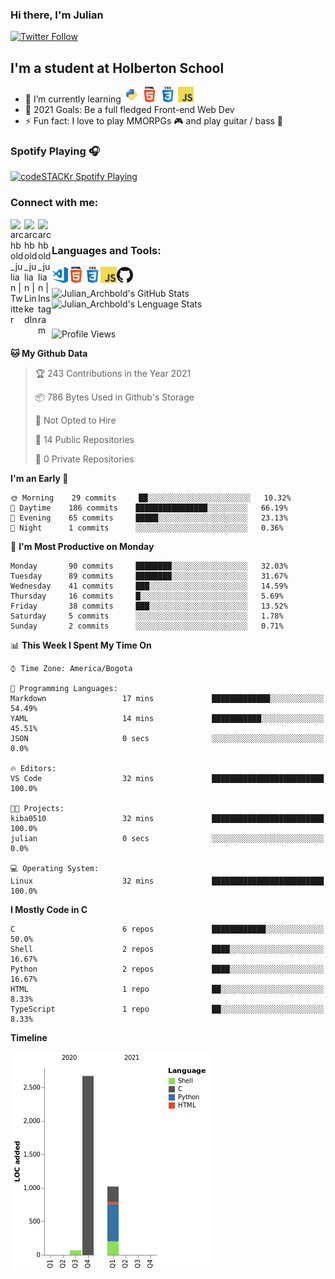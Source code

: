 ### Hi there, I'm Julian

[![Twitter Follow](https://img.shields.io/twitter/follow/archbold_julian?color=1DA1F2&logo=twitter&logoColor=1DA1F2&style=for-the-badge)](https://twitter.com/intent/follow?original_referer=https%3A%2F%2Fgithub.com%2Farchbold_julian&screen_name=archbold_julian)

## I'm a student at Holberton School

- 🌱 I’m currently learning <img alt="Python" width="25px" src="https://raw.githubusercontent.com/github/explore/80688e429a7d4ef2fca1e82350fe8e3517d3494d/topics/python/python.png" /> <img alt="HTML5" width="25px" src="https://raw.githubusercontent.com/github/explore/80688e429a7d4ef2fca1e82350fe8e3517d3494d/topics/html/html.png" /> <img alt="CSS3" width="25px" src="https://raw.githubusercontent.com/github/explore/80688e429a7d4ef2fca1e82350fe8e3517d3494d/topics/css/css.png" /> <img alt="JavaScript" width="25px" src="https://raw.githubusercontent.com/github/explore/80688e429a7d4ef2fca1e82350fe8e3517d3494d/topics/javascript/javascript.png" />
- 🥅 2021 Goals: Be a full fledged Front-end Web Dev
- ⚡ Fun fact: I love to play MMORPGs :video_game: and play guitar / bass :guitar:

### Spotify Playing 🎧

[<img src="https://now-playing-codestackr.vercel.app/api/spotify-playing" alt="codeSTACKr Spotify Playing" width="350" />](https://open.spotify.com/user/swyqyimdc12jajde4vpwd2x1b)

### Connect with me:

[<img align="left" alt="archbold_julian | Twitter" width="22px" src="https://cdn.jsdelivr.net/npm/simple-icons@v3/icons/twitter.svg" />][twitter]
[<img align="left" alt="archbold_julian | LinkedIn" width="22px" src="https://cdn.jsdelivr.net/npm/simple-icons@v3/icons/linkedin.svg" />][linkedin]
[<img align="left" alt="archbold_julian | Instagram" width="22px" src="https://cdn.jsdelivr.net/npm/simple-icons@v3/icons/instagram.svg" />][instagram]

<br />

### Languages and Tools:
<img align="left" alt="Visual Studio Code" width="26px" src="https://raw.githubusercontent.com/github/explore/80688e429a7d4ef2fca1e82350fe8e3517d3494d/topics/visual-studio-code/visual-studio-code.png" />
<img align="left" alt="HTML5" width="26px" src="https://raw.githubusercontent.com/github/explore/80688e429a7d4ef2fca1e82350fe8e3517d3494d/topics/html/html.png" />
<img align="left" alt="CSS3" width="26px" src="https://raw.githubusercontent.com/github/explore/80688e429a7d4ef2fca1e82350fe8e3517d3494d/topics/css/css.png" />
<img align="left" alt="JavaScript" width="26px" src="https://raw.githubusercontent.com/github/explore/80688e429a7d4ef2fca1e82350fe8e3517d3494d/topics/javascript/javascript.png" />
<img align="left" alt="GitHub" width="26px" src="https://raw.githubusercontent.com/github/explore/78df643247d429f6cc873026c0622819ad797942/topics/github/github.png" />

<br />
<br />

  <img align="left" alt="Julian_Archbold's GitHub Stats" src="https://github-readme-stats.kiba0510.vercel.app/api?username=kiba0510&theme=react&show_icons=true&hide_border=true" />
  <img alt="Julian_Archbold's Lenguage Stats" src="https://github-readme-stats.vercel.app/api/top-langs/?username=kiba0510&theme=react&show_icons=true&hide_border=true" />

<br />
<br />

<!--START_SECTION:waka-->
![Profile Views](http://img.shields.io/badge/Profile%20Views-88-blue)

**🐱 My Github Data** 

> 🏆 243 Contributions in the Year 2021
 > 
> 📦 786 Bytes Used in Github's Storage 
 > 
> 🚫 Not Opted to Hire
 > 
> 📜 14 Public Repositories 
 > 
> 🔑 0 Private Repositories  
 > 
**I'm an Early 🐤** 

```text
🌞 Morning    29 commits     ██░░░░░░░░░░░░░░░░░░░░░░░   10.32% 
🌆 Daytime    186 commits    ████████████████░░░░░░░░░   66.19% 
🌃 Evening    65 commits     █████░░░░░░░░░░░░░░░░░░░░   23.13% 
🌙 Night      1 commits      ░░░░░░░░░░░░░░░░░░░░░░░░░   0.36%

```
📅 **I'm Most Productive on Monday** 

```text
Monday       90 commits     ████████░░░░░░░░░░░░░░░░░   32.03% 
Tuesday      89 commits     ████████░░░░░░░░░░░░░░░░░   31.67% 
Wednesday    41 commits     ███░░░░░░░░░░░░░░░░░░░░░░   14.59% 
Thursday     16 commits     █░░░░░░░░░░░░░░░░░░░░░░░░   5.69% 
Friday       38 commits     ███░░░░░░░░░░░░░░░░░░░░░░   13.52% 
Saturday     5 commits      ░░░░░░░░░░░░░░░░░░░░░░░░░   1.78% 
Sunday       2 commits      ░░░░░░░░░░░░░░░░░░░░░░░░░   0.71%

```


📊 **This Week I Spent My Time On** 

```text
⌚︎ Time Zone: America/Bogota

💬 Programming Languages: 
Markdown                 17 mins             █████████████░░░░░░░░░░░░   54.49% 
YAML                     14 mins             ███████████░░░░░░░░░░░░░░   45.51% 
JSON                     0 secs              ░░░░░░░░░░░░░░░░░░░░░░░░░   0.0%

🔥 Editors: 
VS Code                  32 mins             █████████████████████████   100.0%

🐱‍💻 Projects: 
kiba0510                 32 mins             █████████████████████████   100.0% 
julian                   0 secs              ░░░░░░░░░░░░░░░░░░░░░░░░░   0.0%

💻 Operating System: 
Linux                    32 mins             █████████████████████████   100.0%

```

**I Mostly Code in C** 

```text
C                        6 repos             ████████████░░░░░░░░░░░░░   50.0% 
Shell                    2 repos             ████░░░░░░░░░░░░░░░░░░░░░   16.67% 
Python                   2 repos             ████░░░░░░░░░░░░░░░░░░░░░   16.67% 
HTML                     1 repo              ██░░░░░░░░░░░░░░░░░░░░░░░   8.33% 
TypeScript               1 repo              ██░░░░░░░░░░░░░░░░░░░░░░░   8.33%

```


**Timeline**

![Chart not found](https://raw.githubusercontent.com/kiba0510/kiba0510/main/charts/bar_graph.png) 


<!--END_SECTION:waka-->

[twitter]: https://twitter.com/archbold_julian
[instagram]: https://instagram.com/julian0510
[linkedin]: https://www.linkedin.com/in/julian-archbold-52a6718a/
